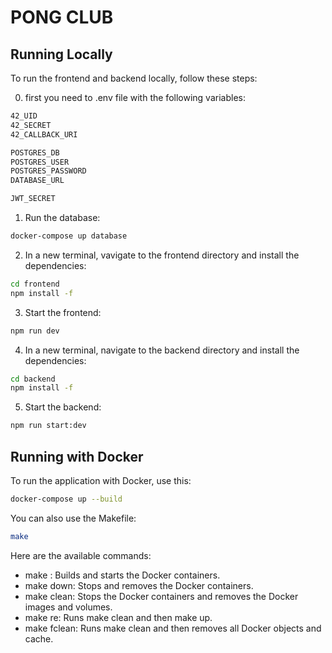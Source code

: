 # PONG CLUB

## Running Locally

To run the frontend and backend locally, follow these steps:

0. first you need to .env file with the following variables:

```bash
42_UID
42_SECRET
42_CALLBACK_URI

POSTGRES_DB
POSTGRES_USER
POSTGRES_PASSWORD
DATABASE_URL

JWT_SECRET
```

1. Run the database:

```bash
docker-compose up database
```

2. In a new terminal, vavigate to the frontend directory and install the dependencies:

```bash
cd frontend
npm install -f
```

3. Start the frontend:

```bash
npm run dev
```

4. In a new terminal, navigate to the backend directory and install the dependencies:

```bash
cd backend
npm install -f
```

5. Start the backend:

```bash
npm run start:dev
```

## Running with Docker

To run the application with Docker, use this:

```bash
docker-compose up --build
```
You can also use the Makefile:

```bash
make
```

Here are the available commands:
* make : Builds and starts the Docker containers.
* make down: Stops and removes the Docker containers.
* make clean: Stops the Docker containers and removes the Docker images and volumes.
* make re: Runs make clean and then make up.
* make fclean: Runs make clean and then removes all Docker objects and cache.
